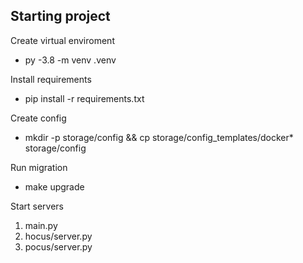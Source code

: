 ## Starting project


Create virtual enviroment
- py -3.8 -m venv .venv

Install requirements
- pip install -r requirements.txt

Create config 
- mkdir -p storage/config && cp storage/config_templates/docker* storage/config

Run migration
- make upgrade

Start servers
1. main.py
2. hocus/server.py
3. pocus/server.py

 